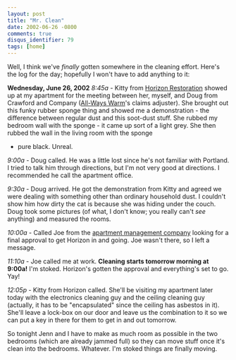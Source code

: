 ```yaml
---
layout: post
title: "Mr. Clean"
date: 2002-06-26 -0800
comments: true
disqus_identifier: 79
tags: [home]
---
```

Well, I think we've *finally* gotten somewhere in the cleaning effort.
Here's the log for the day; hopefully I won't have to add anything to
it:
 
 **Wednesday, June 26, 2002**
 *8:45a* - Kitty from [Horizon
Restoration](http://www.horizonrestoration.com) showed up at my
apartment for the meeting between her, myself, and Doug from Crawford
and Company ([All-Ways Warm](http://www.allwayswarm.com)'s claims
adjuster). She brought out this funky rubber sponge thing and showed me
a demonstration - the difference between regular dust and this soot-dust
stuff. She rubbed my bedroom wall with the sponge - it came up sort of a
light grey. She then rubbed the wall in the living room with the sponge
- pure black. Unreal.
 
 *9:00a* - Doug called. He was a little lost since he's not familiar
with Portland. I tried to talk him through directions, but I'm not very
good at directions. I recommended he call the apartment office.
 
 *9:30a* - Doug arrived. He got the demonstration from Kitty and agreed
we were dealing with something other than ordinary household dust. I
couldn't show him how dirty the cat is because she was hiding under the
couch. Doug took some pictures (of what, I don't know; you really can't
*see* anything) and measured the rooms.
 
 *10:00a* - Called Joe from the [apartment management
company](http://www.hscrealestate.com/) looking for a final approval to
get Horizon in and going. Joe wasn't there, so I left a message.
 
 *11:10a* - Joe called me at work. **Cleaning starts tomorrow morning at
9:00a!** I'm stoked. Horizon's gotten the approval and everything's set
to go. Yay!
 
 *12:05p* - Kitty from Horizon called. She'll be visiting my apartment
later today with the electronics cleaning guy and the ceiling cleaning
guy (actually, it has to be "encapsulated" since the ceiling has
asbestos in it). She'll leave a lock-box on our door and leave us the
combination to it so we can put a key in there for them to get in and
out tomorrow.
 
 So tonight Jenn and I have to make as much room as possible in the two
bedrooms (which are already jammed full) so they can move stuff once
it's clean into the bedrooms. Whatever. I'm stoked things are finally
moving.
